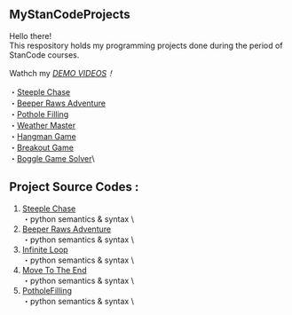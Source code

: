 ## MyStanCodeProjects
Hello there!\
This respository holds my programming projects done during the period of StanCode courses.

Wathch my *[DEMO VIDEOS](https://www.youtube.com/playlist?list=PLLH6tzfALDe6zw4Z0asWDlPhKkks8yltJ)！*

・[Steeple Chase](https://www.youtube.com/watch?v=-vKpiNtGHh4&list=PLLH6tzfALDe6zw4Z0asWDlPhKkks8yltJ&index=1)\
・[Beeper Raws Adventure](https://www.youtube.com/watch?v=3m4lTwfEYz4&list=PLLH6tzfALDe6zw4Z0asWDlPhKkks8yltJ&index=2)\
・[Pothole Filling](https://www.youtube.com/watch?v=cvCHL4ILyGU&list=PLLH6tzfALDe6zw4Z0asWDlPhKkks8yltJ&index=3)\
・[Weather Master](https://www.youtube.com/watch?v=8f_f110oRy0&list=PLLH6tzfALDe6zw4Z0asWDlPhKkks8yltJ&index=4)\
・[Hangman Game](https://www.youtube.com/watch?v=SwmmDmlTKk0&list=PLLH6tzfALDe6zw4Z0asWDlPhKkks8yltJ&index=5)\
・[Breakout Game](https://www.youtube.com/watch?v=u9713sP6kBQ&list=PLLH6tzfALDe6zw4Z0asWDlPhKkks8yltJ&index=6)\
・[Boggle Game Solver](https://www.youtube.com/watch?v=Lifc6Q03aO0&list=PLLH6tzfALDe6zw4Z0asWDlPhKkks8yltJ&index=7)\

## Project Source Codes :
1. [Steeple Chase](https://github.com/cvl1031/MyStanCodeProjects/blob/main/StanCodeProjects/Steeplechase.py)\
   ・python semantics & syntax \
2. [Beeper Raws Adventure](https://github.com/cvl1031/MyStanCodeProjects/blob/main/StanCodeProjects/BeeperRowAdv.py)\
   ・python semantics & syntax \
3. [Infinite Loop](https://github.com/cvl1031/MyStanCodeProjects/blob/main/StanCodeProjects/InfiniteLoop.py)\
   ・python semantics & syntax \
4. [Move To The End](https://github.com/cvl1031/MyStanCodeProjects/blob/main/StanCodeProjects/MoveToTheEnd.py)\
   ・python semantics & syntax \
5. [PotholeFilling](https://github.com/cvl1031/MyStanCodeProjects/blob/main/StanCodeProjects/PotholeFilling.py)\
   ・python semantics & syntax \

